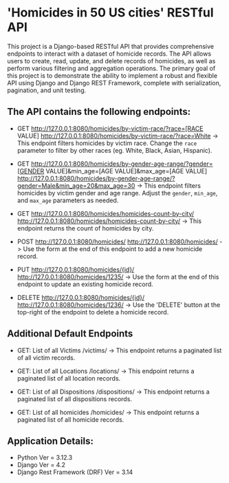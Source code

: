 # 'Homicides in 50 US cities' RESTful API
This project is a Django-based RESTful API that provides comprehensive endpoints to interact with a dataset of homicide records.
The API allows users to create, read, update, and delete records of homicides, as well as perform various filtering and aggregation operations. 
The primary goal of this project is to demonstrate the ability to implement a robust and flexible API using Django and Django REST Framework, complete with serialization, 
pagination, and unit testing.

## The API contains the following endpoints:

- GET http://127.0.0.1:8080/homicides/by-victim-race/?race=[RACE VALUE]
http://127.0.0.1:8080/homicides/by-victim-race/?race=White
-> This endpoint filters homicides by victim race. Change the `race` parameter to filter by other races (eg. White, Black, Asian, Hispanic).

- GET http://127.0.0.1:8080/homicides/by-gender-age-range/?gender=[GENDER VALUE]&min_age=[AGE VALUE]&max_age=[AGE VALUE]
http://127.0.0.1:8080/homicides/by-gender-age-range/?gender=Male&min_age=20&max_age=30
-> This endpoint filters homicides by victim gender and age range. Adjust the `gender`, `min_age`, and `max_age` parameters as needed.

- GET http://127.0.0.1:8080/homicides/homicides-count-by-city/
http://127.0.0.1:8080/homicides/homicides-count-by-city/
-> This endpoint returns the count of homicides by city.

- POST http://127.0.0.1:8080/homicides/
http://127.0.0.1:8080/homicides/
-> Use the form at the end of this endpoint to add a new homicide record.

- PUT http://127.0.0.1:8080/homicides/{id}/
http://127.0.0.1:8080/homicides/1235/
-> Use the form at the end of this endpoint to update an existing homicide record.

- DELETE http://127.0.0.1:8080/homicides/{id}/
http://127.0.0.1:8080/homicides/1236/
-> Use the 'DELETE' button at the top-right of the endpoint to delete a homicide record.

## Additional Default Endpoints
- GET: List of all Victims
/victims/
-> This endpoint returns a paginated list of all victim records.

- GET: List of all Locations
/locations/
-> This endpoint returns a paginated list of all location records.

- GET: List of all Dispositions
/dispositions/
-> This endpoint returns a paginated list of all dispositions records.

- GET: List of all homicides
/homicides/
-> This endpoint returns a paginated list of all homicide records.

## Application Details:
- Python Ver = 3.12.3
- Django Ver = 4.2
- Django Rest Framework (DRF) Ver = 3.14
